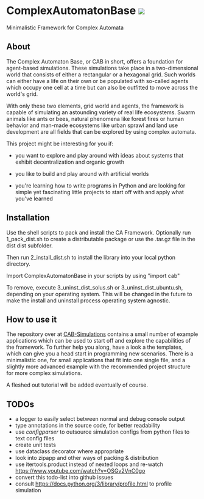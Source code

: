 # ComplexAutomatonBase [<img src="https://travis-ci.org/Micutio/ComplexAutomatonBase.svg?branch=master">](https://travis-ci.org/Micutio/ComplexAutomatonBase)

Minimalistic Framework for Complex Automata

## About

The Complex Automaton Base, or CAB in short, offers a foundation for agent-based simulations.
These simulations take place in a two-dimensional world that consists of either
a rectangular or a hexagonal grid. Such worlds can either have a life on their
own or be populated with so-called agents which occupy one cell at a time but
can also be outfitted to move across the world's grid.

With only these two elements, grid world and agents, the framework is capable
of simulating an astounding variety of real life ecosystems. Swarm animals like
ants or bees, natural phenomena like forest fires or human behavior and man-made
ecosystems like urban sprawl and land use development are all fields that can be
explored by using complex automata.

This project might be interesting for you if:

* you want to explore and play around with ideas about systems that exhibit decentralization
and organic growth

* you like to build and play around with artificial worlds

* you're learning how to write programs in Python and are looking for simple
yet fascinating little projects to start off with and apply what you've learned

## Installation

Use the shell scripts to pack and install the CA Framework.
Optionally run 1_pack_dist.sh to create a distributable package or use the
.tar.gz file in the dist dist subfolder.

Then run 2_install_dist.sh to install the library into your local python directory.

Import ComplexAutomatonBase in your scripts by using "import cab"

To remove, execute 3_uninst_dist_solus.sh or 3_uninst_dist_ubuntu.sh, depending on your operating system.
This will be changed in the future to make the install and uninstall process operating system agnostic.

## How to use it

The repository over at [CAB-Simulations](https://github.com/micutio/CAB_Simulations)
contains a small number of example applications which can be used to start off
and explore the capabilities of the framework. To further help you along, have
a look a the templates, which can give you a head start in programming new
scenarios. There is a minimalistic one, for small applications that fit into
one single file, and a slightly more advanced example with the recommended
project structure for more complex simulations.

A fleshed out tutorial will be added eventually of course.

## TODOs

- a logger to easily select between normal and debug console output
- type annotations in the source code, for better readability
- use *configparser* to outsource simulation configs from python files to text config files
- create unit tests
- use dataclass decorator where appropriate
- look into zipapp and other ways of packing & distribution
- use itertools.product instead of nexted loops and re-watch https://www.youtube.com/watch?v=OSGv2VnC0go
- convert this todo-list into github issues
- consult https://docs.python.org/3/library/profile.html to profile simulation